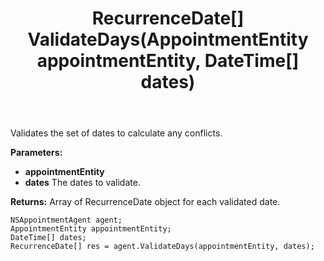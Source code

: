 ﻿---
uid: crmscript_ref_NSAppointmentAgent_ValidateDays
title: RecurrenceDate[] ValidateDays(AppointmentEntity appointmentEntity, DateTime[] dates)
intellisense: NSAppointmentAgent.ValidateDays
keywords: NSAppointmentAgent, ValidateDays
so.topic: reference
---

Validates the set of dates to calculate any conflicts.

**Parameters:**
 - **appointmentEntity** 
 - **dates** The dates to validate.

**Returns:** Array of RecurrenceDate object for each validated date.

```crmscript
NSAppointmentAgent agent;
AppointmentEntity appointmentEntity;
DateTime[] dates;
RecurrenceDate[] res = agent.ValidateDays(appointmentEntity, dates);
```

